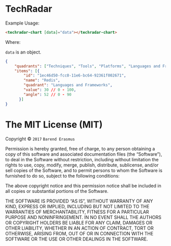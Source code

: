 # TechRadar

Example Usage:

```html
<techradar-chart [data]="data"></techradar-chart>
```

Where:

`data` is an object.

```json
{
    "quadrants": ["Techniques", "Tools", "Platforms", "Languages and Frameworks"],
    "items": [{
        "id": "1ec46d50-fcc0-11e6-bc64-92361f002671",
        "name": "Redis",
        "quadrant": "Languages and Frameworks",
        "value": 30 // 0 - 100,
        "angle": 52 // 0 - 90
      }]
}
```

The MIT License (MIT)
=====================

Copyright © `2017` `Barend Erasmus`

Permission is hereby granted, free of charge, to any person
obtaining a copy of this software and associated documentation
files (the “Software”), to deal in the Software without
restriction, including without limitation the rights to use,
copy, modify, merge, publish, distribute, sublicense, and/or sell
copies of the Software, and to permit persons to whom the
Software is furnished to do so, subject to the following
conditions:

The above copyright notice and this permission notice shall be
included in all copies or substantial portions of the Software.

THE SOFTWARE IS PROVIDED “AS IS”, WITHOUT WARRANTY OF ANY KIND,
EXPRESS OR IMPLIED, INCLUDING BUT NOT LIMITED TO THE WARRANTIES
OF MERCHANTABILITY, FITNESS FOR A PARTICULAR PURPOSE AND
NONINFRINGEMENT. IN NO EVENT SHALL THE AUTHORS OR COPYRIGHT
HOLDERS BE LIABLE FOR ANY CLAIM, DAMAGES OR OTHER LIABILITY,
WHETHER IN AN ACTION OF CONTRACT, TORT OR OTHERWISE, ARISING
FROM, OUT OF OR IN CONNECTION WITH THE SOFTWARE OR THE USE OR
OTHER DEALINGS IN THE SOFTWARE.